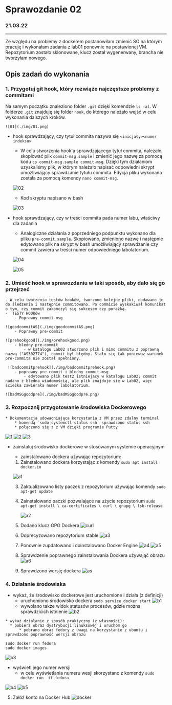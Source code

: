 


# Sprawozdanie 02
### 21.03.22
---
Ze względu na problemy z dockerem postanowiłam zmienić SO na którym pracuję i wykonałam zadania z lab01 ponownie na postawionej VM. Repozytorium zostało sklonowane, klucz został wygenerwany, brancha nie tworzyłam nowego. 

## Opis zadań do wykonania
### 1. Przygotuj git hook, który rozwiąże najczęstsze problemy z commitami

Na samym początku znaleziono folder `.git` dzięki komendzie `ls -al`. W folderze `.git` znajduję się folder `hook`, do którego należało wejść w celu wykonania dalszych kroków. 

	![01](./img/01.png)

* hook sprawdzający, czy tytuł commita nazywa się ```<inicjały><numer indeksu>```
	* W celu stworzenia hook'a sprawdzającego tytuł commita, należało, skopiować plik `commit-msg.sample` i zmienić jego nazwę za pomocą kodu `cp commit-msg.sample commit-msg`. Dzięki tym działaniom uzyskaliśmy plik, w którym należało napisać odpowiedni skrypt umożliwiający sprawdzanie tytułu commita. Edycja pliku wykonana została za pomocą komendy `nano commit-msg`. 

	![02](./img/02.png)
	* Kod skryptu napisano w bash
	
	![03](./img/03.png)

* hook sprawdzający, czy w treści commita pada numer labu, właściwy dla zadania
	* Analogiczne działania z poprzedniego podpunktu wykonano dla pliku `pre-commit.sample`. Skopiowano, zmieniono nazwę i następnie edytowano plik na skrypt w bash umożliwiający sprawdzanie czy commit zawiera w treści numer odpowiedniego labolatorium. 
	
	![04](./img/04.png)
	
	![05](./img/05.png)


### 2. Umieść hook w sprawozdaniu w taki sposób, aby dało się go przejrzeć
	- W celu tworzenia testów hooków, tworzono kolejne pliki, dodawano je do śledzenia i następnie commitowano. Po commicie wyskakiwał komunikat o tym, czy commit zakończyl się sukcesem czy porażką. 
	-  TESTY HOOKów
		- Poprawny commit-msg
	
	![goodcommitAS](./img/goodcommitAS.png)
		- Poprawny pre-commit
	
	![prehookgood](./img/prehookgood.png)
		- bledny pre-commit
			- w katalogu Lab02 stworzono plik i mimo commitu z poprawną nazwą ("AS302774"), commit był błędny. Stało się tak ponieważ warunek  pre-commita nie został spełniony. 
			
	 ![badcommitprehook](./img/badcommitprehook.png)
		- poprawny pre-commit i bledny commit-msg
			- edytowano plik test2 istniejacy w katalogu Lab02; commit nadano z bledna wiadomością, ale plik znajduje się w Lab02, więc ścieżka zawierała numer labolatorium. 
			
	![badMSGgoodpre](./img/badMSGgoodpre.png)

	
### 3. Rozpocznij przygotowanie środowiska Dockerowego
    * Dokumentacja udowadniająca korzystania z VM przez zdalny terminal 
	    * komendą `sudo systemctl status ssh` sprawdzono status ssh 
	    * połączono się z z VM dzięki programie Putty 
	   
![1](./img/1.png)
![2](./img/2.png)
![3](./img/3.png)

 * zainstaluj środowisko dockerowe w stosowanym systemie operacyjnym
	 * zainstalowano dockera używając repozytorium:
	 1. Zainstalowano dockera korzystając z komendy `sudo apt install docker.io`
	
	![a1](./img/a1.png)
	
	 3. Zaktualizowano listy paczek z repozytorium używając komendy `sudo apt-get update`
	 4. Zainstalowano paczki pozwalające na użycie repozytorium
`sudo apt-get install \
    ca-certificates \
    curl \
    gnupg \
    lsb-release
`
 
		![a2](./img/a2.png)
		
	 5. Dodano klucz GPG Dockera
![curl](./img/curl.png)
	 6. Doprecyzowano repozytorium stable 
	 ![a3](./img/a3.png)
	 7. Ponownie zupdatowano i doinstalowano Docker Engine 
	![a4](./img/a4.png)
	![a5](./img/a5.png)
	 9. Sprawdzenie poprawnego zainstalowania Dockera używająć obrazu <hello word>
![a6](./img/a6.png) 
	 11.   Sprawdzono wersję dockera
	  ![as](./img/as.png) 

### 4. Działanie środowiska

   * wykaż, że środowisko dockerowe jest uruchomione i działa (z definicji)
	   * uruchomiono środowisko dockera `sudo service docker start`
	    ![b1](./img/b1.png)
	    * wywołano także widok statusów procesów, gdzie można sprawdzićich  istnienie 
	    ![b2](./img/b2.png)
	   
    * wykaż działanie z sposób praktyczny (z własności):
      * pobierz obraz dystrybucji linuksowej i uruchom go 
	      * pobrano obraz fedory z uwagi na korzystanie z ubuntu i sprawdzono poprawność wersji obrazu 
	 
    sudo docker run fedora
    sudo docker images
    
	  
![b3](./img/b3.png)
 
 * wyświetl jego numer wersji
	 * w celu wyświetlania numeru wesji skorzystano z komendy `sudo docker run -it fedora `

![b4](./img/b4.png)
![b5](./img/b5.png)

5. Załóż konto na Docker Hub
![docker](./img/docker.png)

